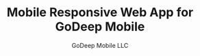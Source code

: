 --- 
layout: portfolio 
title: Mobile Responsive Web App for GoDeep Mobile 
subtitle: GoDeep Mobile LLC
permalink: /portfolio/godeep/
background-image: "/images/godeep - dashboard.png"
weight: 2015.07

company-picture: |
    <picture>
        <img
            sizes="(max-width: 1300px) 100vw, 1300px"
            srcset="
            /images/godeep_-_dashboard_zi8ec8_c_scale,w_320.png 320w,
            /images/godeep_-_dashboard_zi8ec8_c_scale,w_513.png 513w,
            /images/godeep_-_dashboard_zi8ec8_c_scale,w_676.png 676w,
            /images/godeep_-_dashboard_zi8ec8_c_scale,w_814.png 814w,
            /images/godeep_-_dashboard_zi8ec8_c_scale,w_1300.png 1300w"
            src="/images/godeep_-_dashboard_zi8ec8_c_scale,w_1300.png"
            alt="GoDeep Dashboard">
    </picture>

company-name: GoDeep Mobile

company-description: >
    GoDeep Mobile provides performance management tools to coaches of college and professional football teams. 

brief-description: |
    The client needed a tablet-optimized application that a coach could use to grade a player's performance during a game or practice. The client was not sure which tablets would be used by the coaches, so we needed to support iPads, Android tablets, and Windows Surface tablets. 

    Due to the sports-team focus of the project, we had a fixed timeframe - we needed to have the product in production before the football season began in fall. This timeframe did not allow us to create a native application for each one of the 3 platforms, so we needed to be able to support all of the platforms with a single application.
        
    I decided to create a single mobile-responsive web application that could be optimized for iPad-class tablets, yet run on other less-popular tablet platforms. Being responsive, the web interface automatically adjusted for different tablet dimensions and orientations.

solution-description: |
    I built a client proof of concept using Ember.js. Then I designed the overall system architecture, hired a team of contract developers, and lead the implementation. We released the V1 product in time for the fall 2015 season. 

solution-images-description: The following screen shots show the richness of the unique user interface.

solution-images:
    -   src:  "/images/godeep - dashboard.png"
        alt:  "GoDeep Dashboard"
    -   src:  "/images/godeep - grade game.png" 
        alt:  "GoDeep Grade Game"
    -   src:  "/images/godeep - player info.png" 
        alt:  "GoDeep Player Info"

technology-description: |
    We built a RESTful API server with Node.js + Express + LoopBack + redis + PostgreSQL. <br>We built a single page application client with Ember.js.

technology-logos:
    -   src:    "/images/logo-ember.png" 
        alt:    "Ember Logo"
    -   src:    "/images/logo-nodejs.png"
        alt:    "NodeJS Logo"
    -   src:    "/images/logo-postgres.gif" 
        alt:    "Postgres Logo"
    -   src:    "/images/logo-loopback.png" 
        alt:    "Loopback Logo"

recommendation-description: |
    **"Mark is a very intelligent and knowledgeable guy, and a nimble partner in the rapid-fire world of software startups. He can work with shifting requirements and evolving technologies and keep the project focused on its most critical mission. With us, Mark was able to vet and build a team of great developers, guide them to solutions that served our core business, and drive development to delivery of our product in a timely manner. Highly recommend him."**

    Mike D'Emilio, CEO/Founder of GoDeep Mobile

visit-url: "http://www.godeepmobile.com"

visit-name: GoDeep
---